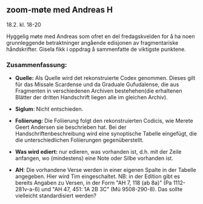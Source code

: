 ## zoom-møte med Andreas H

18.2. kl. 18-20

Hyggelig møte med Andreas som ofret en del fredagskvelden for å ha noen grunnleggende betraktninger angående edisjonen av fragmentariske håndskrifter. Gisela fikk i oppdrag å sammenfatte de viktigste punktene.

### Zusammenfassung:

- <b>Quelle:</b> Als Quelle wird det rekonstruierte Codex genommen.  Dieses gilt für das Missale Scardense und da Graduale Gufudalense, die aus Fragmenten in verschiedenen Archiven bestehehen(die erhaltenen Blätter der dritten Handschrift liegen alle im gleichen Archiv).

- <b>Siglum</b>: Nicht entschieden.

- <b>Foliierung:</b> Die Foliierung folgt den rekonstruierten Codicis, wie Merete Geert Andersen sie beschrieben hat.  Bei der Handschriftenbeschreibung wird eine synoptische Tabelle eingefügt, die die unterschiedlichen Foliierungen gegenüberstellt.

- <b>Was wird ediert:</b> nur edieren, was vorhanden ist, d.h. mit der Zeile anfangen, wo (mindestens) eine Note oder Silbe vorhanden ist.

- <b>AH</b>: Die vorhandene Verse werden in einer eigenen Spalte in der Tabelle angegeben.  Hier wird Tim eingeschaltet. NB: in der Edition gibt es bereits Angaben zu Versen, in der Form  "AH 7, 118 (ab 8a)" (Pa 1112-281v-a-6)  und "AH 47, 451: 1A 2B 3C" (Mü 9508-290-8).  Das sollte vielleicht standardisiert werden?


